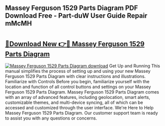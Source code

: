 ## Massey Ferguson 1529 Parts Diagram PDF Download Free - Part-duW User Guide Repair mMcMH

# <h2><a href="http://dfscdu8.blite.top/?on=Massey+Ferguson+1529+Parts+Diagram">🔗Download New 👉🔴 Massey Ferguson 1529 Parts Diagram</a></h2>

[![Massey Ferguson 1529 Parts Diagram download](https://i.imgur.com/lujVjoI.png)](http://dfscdu8.blite.top/?on=Massey+Ferguson+1529+Parts+Diagram)
Get Up and Running This manual simplifies the process of setting up and using your new Massey Ferguson 1529 Parts Diagram with clear instructions and illustrations. Familiarize with Controls Before you begin, familiarize yourself with the location and function of all control buttons and settings on your Massey Ferguson 1529 Parts Diagram. Massey Ferguson 1529 Parts Diagram comes with an array of advanced features, including geolocation, smart alerts, customizable themes, and multi-device syncing, all of which can be accessed and customized through the user interface. We're Here to Help Massey Ferguson 1529 Parts Diagram. Our customer support team is ready to assist you with any questions or concerns.
